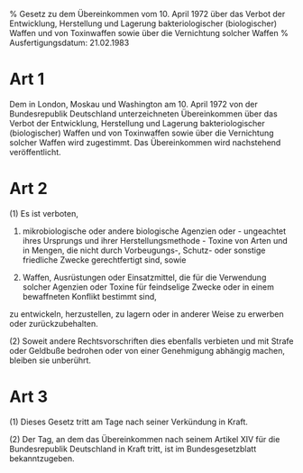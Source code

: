 % Gesetz zu dem Übereinkommen vom 10. April 1972 über das Verbot der Entwicklung, Herstellung und Lagerung bakteriologischer (biologischer) Waffen und von Toxinwaffen sowie über die Vernichtung solcher Waffen
% Ausfertigungsdatum: 21.02.1983
 
# Art 1

Dem in London, Moskau und Washington am 10. April 1972 von der Bundesrepublik Deutschland unterzeichneten Übereinkommen über das Verbot der Entwicklung, Herstellung und Lagerung bakteriologischer (biologischer) Waffen und von Toxinwaffen sowie über die Vernichtung solcher Waffen wird zugestimmt. Das Übereinkommen wird nachstehend veröffentlicht.

# Art 2

(1) Es ist verboten,

1. mikrobiologische oder andere biologische Agenzien oder - ungeachtet ihres Ursprungs und ihrer Herstellungsmethode - Toxine von Arten und in Mengen, die nicht durch Vorbeugungs-, Schutz- oder sonstige friedliche Zwecke gerechtfertigt sind, sowie

2. Waffen, Ausrüstungen oder Einsatzmittel, die für die Verwendung solcher Agenzien oder Toxine für feindselige Zwecke oder in einem bewaffneten Konflikt bestimmt sind,

zu entwickeln, herzustellen, zu lagern oder in anderer Weise zu erwerben oder zurückzubehalten.

(2) Soweit andere Rechtsvorschriften dies ebenfalls verbieten und mit Strafe oder Geldbuße bedrohen oder von einer Genehmigung abhängig machen, bleiben sie unberührt.

# Art 3

(1) Dieses Gesetz tritt am Tage nach seiner Verkündung in Kraft.

(2) Der Tag, an dem das Übereinkommen nach seinem Artikel XIV für die Bundesrepublik Deutschland in Kraft tritt, ist im Bundesgesetzblatt bekanntzugeben.
